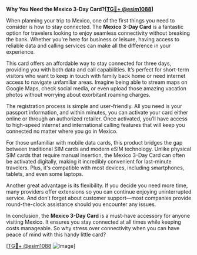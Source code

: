 **Why You Need the Mexico 3-Day Card?[[TG💪+ @esim1088](https://t.me/s/esim1088)]**

When planning your trip to Mexico, one of the first things you need to consider is how to stay connected. The **Mexico 3-Day Card** is a fantastic option for travelers looking to enjoy seamless connectivity without breaking the bank. Whether you're here for business or leisure, having access to reliable data and calling services can make all the difference in your experience.

This card offers an affordable way to stay connected for three days, providing you with both data and call capabilities. It’s perfect for short-term visitors who want to keep in touch with family back home or need internet access to navigate unfamiliar areas. Imagine being able to stream maps on Google Maps, check social media, or even upload those amazing vacation photos without worrying about exorbitant roaming charges.

The registration process is simple and user-friendly. All you need is your passport information, and within minutes, you can activate your card either online or through an authorized retailer. Once activated, you’ll have access to high-speed internet and international calling features that will keep you connected no matter where you go in Mexico. 

For those unfamiliar with mobile data cards, this product bridges the gap between traditional SIM cards and modern eSIM technology. Unlike physical SIM cards that require manual insertion, the Mexico 3-Day Card can often be activated digitally, making it incredibly convenient for last-minute travelers. Plus, it's compatible with most devices, including smartphones, tablets, and even some laptops.

Another great advantage is its flexibility. If you decide you need more time, many providers offer extensions so you can continue enjoying uninterrupted service. And don’t forget about customer support—most companies provide round-the-clock assistance should you encounter any issues.

In conclusion, the **Mexico 3-Day Card** is a must-have accessory for anyone visiting Mexico. It ensures you stay connected at all times while keeping costs manageable. So why stress over connectivity when you can have peace of mind with this handy little card?

[[TG💪+ @esim1088](https://t.me/s/esim1088) ![Image](https://i.postimg.cc/Y0z9fWf4/image.png)]